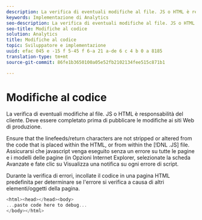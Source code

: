 ```yaml
---
description: La verifica di eventuali modifiche al file. JS o HTML è responsabilità del cliente. Deve essere completato prima di pubblicare le modifiche ai siti Web di produzione.
keywords: Implementazione di Analytics
seo-description: La verifica di eventuali modifiche al file. JS o HTML è responsabilità del cliente. Deve essere completato prima di pubblicare le modifiche ai siti Web di produzione.
seo-title: Modifiche al codice
solution: Analytics
title: Modifiche al codice
topic: Sviluppatore e implementazione
uuid: efac 045 e -15 f 5-45 f 6-a 21 a-de 6 c 4 b 0 a 8185
translation-type: tm+mt
source-git-commit: 86fe1b3650100a05e52fb2102134fee515c871b1

---
```



# Modifiche al codice

La verifica di eventuali modifiche al file. JS o HTML è responsabilità del cliente. Deve essere completato prima di pubblicare le modifiche ai siti Web di produzione.

Ensure that the linefeeds/return characters are not stripped or altered from the code that is placed within the HTML, or from within the [!DNL .JS] file. Assicurarsi che javascript venga eseguito senza un errore su tutte le pagine e i modelli delle pagine (in Opzioni Internet Explorer, selezionate la scheda Avanzate e fate clic su Visualizza una notifica su ogni errore di script.

Durante la verifica di errori, incollate il codice in una pagina HTML predefinita per determinare se l'errore si verifica a causa di altri elementi/oggetti della pagina.

```js
<html><head></head><body>
...paste code here to debug...
</body></html>
```

